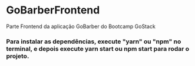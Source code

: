 # GoBarberFrontend
Parte Frontend da aplicação GoBarber do Bootcamp GoStack

### Para instalar as dependências, execute "yarn" ou "npm" no terminal, e depois execute yarn start ou npm start para rodar o projeto.
